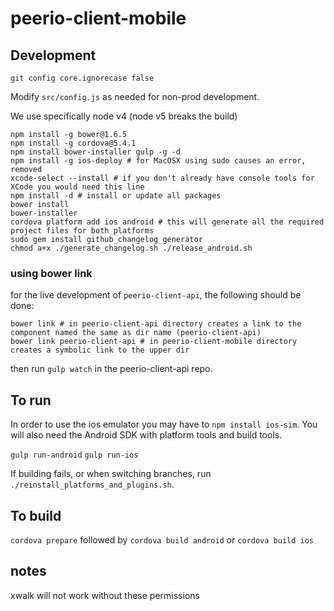 # peerio-client-mobile

## Development

`git config core.ignorecase false`

Modify `src/config.js` as needed for non-prod development.

We use specifically node v4 (node v5 breaks the build)

```
npm install -g bower@1.6.5
npm install -g cordova@5.4.1
npm install bower-installer gulp -g -d
npm install -g ios-deploy # for MacOSX using sudo causes an error, removed
xcode-select --install # if you don't already have console tools for XCode you would need this line
npm install -d # install or update all packages
bower install
bower-installer
cordova platform add ios android # this will generate all the required project files for both platforms
sudo gem install github_changelog_generator
chmod a+x ./generate_changelog.sh ./release_android.sh
```

### using bower link

for the live development of `peerio-client-api`, the following should be done:

```
bower link # in peerio-client-api directory creates a link to the component named the same as dir name (peerio-client-api)
bower link peerio-client-api # in peerio-client-mobile directory creates a symbolic link to the upper dir
```

then run `gulp watch` in the peerio-client-api repo.

## To run

In order to use the ios emulator you may have to `npm install ios-sim`. You will also need the Android SDK with platform tools and build tools. 

`gulp run-android`
`gulp run-ios`

If building fails, or when switching branches, run `./reinstall_platforms_and_plugins.sh`. 

## To build

`cordova prepare` followed by `cordova build android` or `cordova build ios`

## notes
xwalk will not work without these permissions
<uses-permission android:name="android.permission.ACCESS_WIFI_STATE" />
<uses-permission android:name="android.permission.ACCESS_NETWORK_STATE" />
